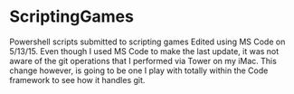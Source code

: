 # ScriptingGames
Powershell scripts submitted to scripting games
Edited using MS Code on 5/13/15.
Even though I used MS Code to make the last update, it was not aware of the git operations
that I performed via Tower on my iMac. This change however, is going to be one I play with
totally within the Code framework to see how it handles git.
